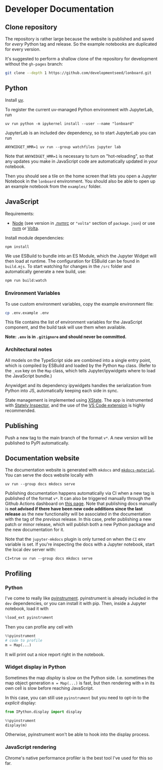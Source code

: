 # Developer Documentation

## Clone repository

The repository is rather large because the website is published and saved for _every_ Python tag and release. So the example notebooks are duplicated for every version.

It's suggested to perform a shallow clone of the repository for development without the `gh-pages` branch:

```bash
git clone --depth 1 https://github.com/developmentseed/lonboard.git
```

## Python

Install [uv](https://docs.astral.sh/uv/).

To register the current uv-managed Python environment with JupyterLab, run

```
uv run python -m ipykernel install --user --name "lonboard"
```

JupyterLab is an included dev dependency, so to start JupyterLab you can run

```
ANYWIDGET_HMR=1 uv run --group watchfiles jupyter lab
```

Note that `ANYWIDGET_HMR=1` is necessary to turn on "hot-reloading", so that any
updates you make in JavaScript code are automatically updated in your notebook.

Then you should see a tile on the home screen that lets you open a Jupyter Notebook in the `lonboard` environment. You should also be able to open up an example notebook from the `examples/` folder.

## JavaScript

Requirements:

- [Node](http://nodejs.org/) (see version in [.nvmrc](./.nvmrc) or `"volta"` section of `package.json`) or use [nvm](https://github.com/creationix/nvm) or [Volta](https://volta.sh).

Install module dependencies:

```sh
npm install
```

We use ESBuild to bundle into an ES Module, which the Jupyter Widget will then load at runtime. The configuration for ESBuild can be found in `build.mjs`. To start watching for changes in the `/src` folder and automatically generate a new build, use:

```sh
npm run build:watch
```

### Environment Variables

To use custom environment variables, copy the example environment file:

```sh
cp .env.example .env
```

This file contains the list of environment variables for the JavaScript component, and the build task will use them when available.

**Note: `.env` is in `.gitignore` and should never be committed.**

### Architectural notes

All models on the TypeScript side are combined into a single entry point, which is compiled by ESBuild and loaded by the Python `Map` class. (Refer to the `_esm` key on the `Map` class, which tells Jupyter/ipywidgets where to load the JavaScript bundle.)

Anywidget and its dependency ipywidgets handles the serialization from Python into JS, automatically keeping each side in sync.

State management is implemented using [XState](https://stately.ai/docs/xstate). The app is instrumented with [Stately Inspector](https://stately.ai/docs/inspector), and the use of the [VS Code extension](https://stately.ai/docs/xstate-vscode-extension) is highly recommended.

## Publishing

Push a new tag to the main branch of the format `v*`. A new version will be published to PyPI automatically.

## Documentation website

The documentation website is generated with `mkdocs` and [`mkdocs-material`](https://squidfunk.github.io/mkdocs-material). You can serve the docs website locally with

```
uv run --group docs mkdocs serve
```

Publishing documentation happens automatically via CI when a new tag is published of the format `v*`. It can also be triggered manually through the Github Actions dashboard on [this page](https://github.com/developmentseed/lonboard/actions/workflows/deploy-mkdocs.yml). Note that publishing docs manually is **not advised if there have been new code additions since the last release** as the new functionality will be associated in the documentation with the tag of the _previous_ release. In this case, prefer publishing a new patch or minor release, which will publish both a new Python package and the new documentation for it.

Note that the `jupyter-mkdocs` plugin is only turned on when the `CI` env variable is set. If you're inspecting the docs with a Jupyter notebook, start the local dev server with:

```
CI=true uv run --group docs mkdocs serve
```

## Profiling

### Python

I've come to really like [pyinstrument](https://pyinstrument.readthedocs.io/). pyinstrument is already included in the `dev` dependencies, or you can install it with pip. Then, inside a Jupyter notebook, load it with

```py
%load_ext pyinstrument
```

Then you can profile any cell with

```py
%%pyinstrument
# code to profile
m = Map(...)
```

It will print out a nice report right in the notebook.

### Widget display in Python

Sometimes the map _display_ is slow on the Python side. I.e. sometimes the map object generation `m = Map(...)` is fast, but then rendering with `m` in its own cell is slow before reaching JavaScript.

In this case, you can still use `pyinstrument` but you need to opt-in to the _explicit_ display:

```py
from IPython.display import display

%%pyinstrument
display(m)
```

Otherwise, pyinstrument won't be able to hook into the display process.

### JavaScript rendering

Chrome's native performance profiler is the best tool I've used for this so far.
